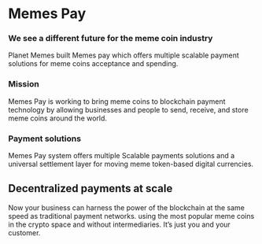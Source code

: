 # Memes Pay

### We see a different future for the meme coin industry

Planet Memes built Memes pay which offers multiple scalable payment solutions for meme coins acceptance and spending.

### Mission

Memes Pay is working to bring meme coins to blockchain payment technology by allowing businesses and people to send, receive, and store meme coins around the world.

### Payment solutions

Memes Pay system offers multiple Scalable payments solutions and a universal settlement layer for moving meme token-based digital currencies.

## **Decentralized payments at scale**

Now your business can harness the power of the blockchain at the same speed as traditional payment networks. using the most popular meme coins in the crypto space and without intermediaries. It’s just you and your customer.

